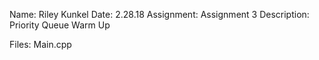 Name: Riley Kunkel
Date: 2.28.18
Assignment: Assignment 3
Description:
    Priority Queue Warm Up

Files:
Main.cpp
